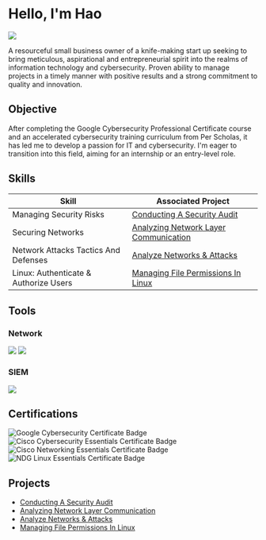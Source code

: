 # Hello, I'm Hao
<a href="https://linkedin.com/in/hao-han-7a7853216"><img src="https://img.shields.io/badge/-LinkedIn-0072b1?&style=for-the-badge&logo=linkedin&logoColor=white" /></a>

A resourceful small business owner of a knife-making start up seeking to bring meticulous, aspirational and entrepreneurial spirit into the realms of information technology and cybersecurity. Proven ability to manage projects in a timely manner with positive results and a strong commitment to quality and innovation.

## Objective
After completing the Google Cybersecurity Professional Certificate course and an accelerated cybersecurity training curriculum from Per Scholas, it has led me to develop a passion for IT and cybersecurity. I'm eager to transition into this field, aiming for an internship or an entry-level role.

## Skills

| Skill                                         | Associated Project         |
|-----------------------------------------------|----------------------------|
| Managing Security Risks                       | <a href="https://github.com/Edgecension/Conducting-A-Security-Audit/tree/main">Conducting A Security Audit</a>|
| Securing Networks                             | <a href="https://github.com/Edgecension/Analyzing-Network-Layer-Communication/tree/main">Analyzing Network Layer Communication</a>|
| Network Attacks Tactics And Defenses          | <a href="https://github.com/Edgecension/Analyze-Networks-Attacks/tree/main">Analyze Networks & Attacks</a>|
| Linux: Authenticate & Authorize Users         | <a href="https://github.com/Edgecension/Managing-File-Permissions-In-Linux/tree/main">Managing File Permissions In Linux</a>|



## Tools

### Network
<div>
    <img src="https://img.shields.io/badge/-Wireshark-1679A7?&style=for-the-badge&logo=Wireshark&logoColor=white" />
    <img src="https://img.shields.io/badge/-Suricata-EF3B2D?&style=for-the-badge&logo=Suricata&logoColor=white" />
    
</div>

### SIEM
<div>
    <img src="https://img.shields.io/badge/-Splunk-000000?&style=for-the-badge&logo=Splunk&logoColor=white" />

</div>

## Certifications
<div>
<img src="https://img.shields.io/badge/Google%20Cybersecurity%20Certificate-4285F4?style=for-the-badge&logo=google&logoColor=white" alt="Google Cybersecurity Certificate Badge"/>
<img src="https://img.shields.io/badge/Cisco%20Cybersecurity%20Essentials-1BA0D7?style=for-the-badge&logo=cisco&logoColor=white" alt="Cisco Cybersecurity Essentials Certificate Badge"/>
<img src="https://img.shields.io/badge/Cisco%20Networking%20Essentials-1BA0D7?style=for-the-badge&logo=cisco&logoColor=white" alt="Cisco Networking Essentials Certificate Badge"/>
<img src="https://img.shields.io/badge/NDG%20Linux%20Essentials-333333?style=for-the-badge&logo=linux&logoColor=white" alt="NDG Linux Essentials Certificate Badge"/>

</div>

## Projects
- <a href="https://github.com/Edgecension/Conducting-A-Security-Audit/tree/main">Conducting A Security Audit</a>
- <a href="https://github.com/Edgecension/Analyzing-Network-Layer-Communication/tree/main">Analyzing Network Layer Communication</a>
- <a href="https://github.com/Edgecension/Analyze-Networks-Attacks/tree/main">Analyze Networks & Attacks</a>
- <a href="https://github.com/Edgecension/Managing-File-Permissions-In-Linux/tree/main">Managing File Permissions In Linux</a>
